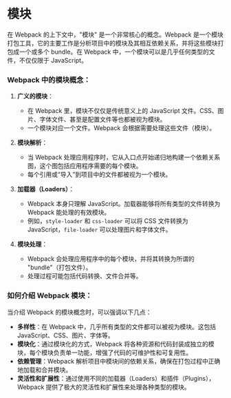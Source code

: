 # 模块

在 Webpack 的上下文中，"模块" 是一个非常核心的概念。Webpack 是一个模块打包工具，它的主要工作是分析项目中的模块及其相互依赖关系，并将这些模块打包成一个或多个 bundle。在 Webpack 中，一个模块可以是几乎任何类型的文件，不仅仅限于 JavaScript。

### Webpack 中的模块概念：

1. **广义的模块**：
   - 在 Webpack 里，模块不仅仅是传统意义上的 JavaScript 文件。CSS、图片、字体文件、甚至是配置文件等也都被视为模块。
   - 一个模块对应一个文件。Webpack 会根据需要处理这些文件（模块）。

2. **模块解析**：
   - 当 Webpack 处理应用程序时，它从入口点开始递归地构建一个依赖关系图，这个图包括应用程序需要的每个模块。
   - 每个引用或“导入”到项目中的文件都被视为一个模块。

3. **加载器（Loaders）**：
   - Webpack 本身只理解 JavaScript。加载器能够将所有类型的文件转换为 Webpack 能处理的有效模块。
   - 例如，`style-loader` 和 `css-loader` 可以将 CSS 文件转换为 JavaScript，`file-loader` 可以处理图片和字体文件。

4. **模块处理**：
   - Webpack 会处理应用程序中的每个模块，并将其转换为所谓的 "bundle"（打包文件）。
   - 处理过程可能包括代码转换、文件合并等。

### 如何介绍 Webpack 模块：

当介绍 Webpack 的模块概念时，可以强调以下几点：

- **多样性**：在 Webpack 中，几乎所有类型的文件都可以被视为模块。这包括 JavaScript、CSS、图片、字体等。
- **模块化**：通过模块化的方式，Webpack 将各种资源和代码封装成独立的模块，每个模块负责单一功能，增强了代码的可维护性和可复用性。
- **依赖管理**：Webpack 解析项目中模块间的依赖关系，确保在打包过程中正确地加载和合并模块。
- **灵活性和扩展性**：通过使用不同的加载器（Loaders）和插件（Plugins），Webpack 提供了极大的灵活性和扩展性来处理各种类型的模块。
